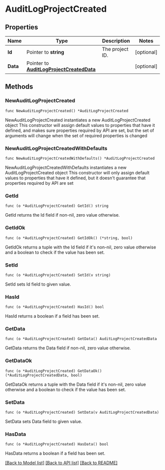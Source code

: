 # AuditLogProjectCreated

## Properties

Name | Type | Description | Notes
------------ | ------------- | ------------- | -------------
**Id** | Pointer to **string** | The project ID. | [optional] 
**Data** | Pointer to [**AuditLogProjectCreatedData**](AuditLogProjectCreatedData.md) |  | [optional] 

## Methods

### NewAuditLogProjectCreated

`func NewAuditLogProjectCreated() *AuditLogProjectCreated`

NewAuditLogProjectCreated instantiates a new AuditLogProjectCreated object
This constructor will assign default values to properties that have it defined,
and makes sure properties required by API are set, but the set of arguments
will change when the set of required properties is changed

### NewAuditLogProjectCreatedWithDefaults

`func NewAuditLogProjectCreatedWithDefaults() *AuditLogProjectCreated`

NewAuditLogProjectCreatedWithDefaults instantiates a new AuditLogProjectCreated object
This constructor will only assign default values to properties that have it defined,
but it doesn't guarantee that properties required by API are set

### GetId

`func (o *AuditLogProjectCreated) GetId() string`

GetId returns the Id field if non-nil, zero value otherwise.

### GetIdOk

`func (o *AuditLogProjectCreated) GetIdOk() (*string, bool)`

GetIdOk returns a tuple with the Id field if it's non-nil, zero value otherwise
and a boolean to check if the value has been set.

### SetId

`func (o *AuditLogProjectCreated) SetId(v string)`

SetId sets Id field to given value.

### HasId

`func (o *AuditLogProjectCreated) HasId() bool`

HasId returns a boolean if a field has been set.

### GetData

`func (o *AuditLogProjectCreated) GetData() AuditLogProjectCreatedData`

GetData returns the Data field if non-nil, zero value otherwise.

### GetDataOk

`func (o *AuditLogProjectCreated) GetDataOk() (*AuditLogProjectCreatedData, bool)`

GetDataOk returns a tuple with the Data field if it's non-nil, zero value otherwise
and a boolean to check if the value has been set.

### SetData

`func (o *AuditLogProjectCreated) SetData(v AuditLogProjectCreatedData)`

SetData sets Data field to given value.

### HasData

`func (o *AuditLogProjectCreated) HasData() bool`

HasData returns a boolean if a field has been set.


[[Back to Model list]](../README.md#documentation-for-models) [[Back to API list]](../README.md#documentation-for-api-endpoints) [[Back to README]](../README.md)


